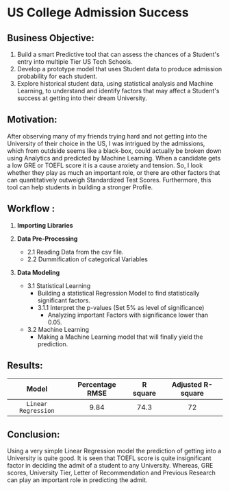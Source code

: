 # US College Admission Success

## Business Objective:

   1. Build a smart Predictive tool that can assess the chances of a Student's entry into multiple Tier US Tech Schools.
   2. Develop a prototype model that uses Student data to produce admission probability for each student.
   3. Explore historical student data, using statistical analysis and Machine Learning, to understand and identify factors that may affect a Student's success at getting into their dream University.


## Motivation:

After observing many of my friends trying hard and not getting into the University of their choice in the US, I was intrigued by the admissions, which from outdside seems like a black-box, could actually be broken down using Analytics and predicted by Machine Learning. When a candidate gets a low GRE or TOEFL score it is a cause anxiety and tension. So, I look whether they play as much an important role, or there are other factors that can quantitatively outweigh Standardized Test Scores. Furthermore, this tool can help students in building a stronger Profile.
 

## Workflow :

   1. **Importing Libraries**
      
   2. **Data Pre-Processing**
        - 2.1 Reading Data from the csv file.
        - 2.2 Dummification of categorical Variables

   3. **Data Modeling**
        - 3.1 Statistical Learning
            - Building a statistical Regression Model to find statistically significant factors.
            - 3.1.1 Interpret the p-values (Set 5% as level of significance) 
                 - Analyzing important Factors with significance lower than 0.05.
        - 3.2 Machine Learning
            - Making a Machine Learning model that will finally yield the prediction.
  
## Results:

|    **Model**     |    **Percentage RMSE**    | **R square**   | **Adjusted R-square**|
|:------------:|:-----------------------------:|:----------------------:|:----------------------:|
| `Linear Regression`| 9.84 |74.3|72|

## Conclusion:

Using a very simple Linear Regression model the prediction of getting into a University is quite good. It is seen that TOEFL score is quite insignificant factor in deciding the admit of a student to any University. Whereas, GRE scores, University Tier, Letter of Recommendation and Previous Research can play an important role in predicting the admit.
    
